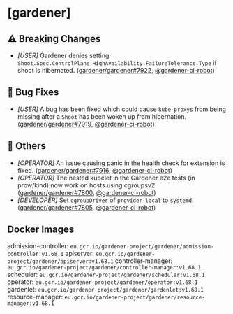 # [gardener]
## ⚠️ Breaking Changes
* *[USER]* Gardener denies setting `Shoot.Spec.ControlPlane.HighAvailability.FailureTolerance.Type` if shoot is hibernated. ([gardener/gardener#7922](https://github.com/gardener/gardener/pull/7922), [@gardener-ci-robot](https://github.com/gardener-ci-robot))
## 🐛 Bug Fixes
* *[USER]* A bug has been fixed which could cause `kube-proxy`s from being missing after a `Shoot` has been woken up from hibernation. ([gardener/gardener#7919](https://github.com/gardener/gardener/pull/7919), [@gardener-ci-robot](https://github.com/gardener-ci-robot))
## 🏃 Others
* *[OPERATOR]* An issue causing panic in the health check for extension is fixed. ([gardener/gardener#7916](https://github.com/gardener/gardener/pull/7916), [@gardener-ci-robot](https://github.com/gardener-ci-robot))
* *[OPERATOR]* The nested kubelet in the Gardener e2e tests (in prow/kind) now work on hosts using cgroupsv2 ([gardener/gardener#7800](https://github.com/gardener/gardener/pull/7800), [@gardener-ci-robot](https://github.com/gardener-ci-robot))
* *[DEVELOPER]* Set `cgroupDriver` of `provider-local` to `systemd`. ([gardener/gardener#7805](https://github.com/gardener/gardener/pull/7805), [@gardener-ci-robot](https://github.com/gardener-ci-robot))
## Docker Images
admission-controller: `eu.gcr.io/gardener-project/gardener/admission-controller:v1.68.1`
apiserver: `eu.gcr.io/gardener-project/gardener/apiserver:v1.68.1`
controller-manager: `eu.gcr.io/gardener-project/gardener/controller-manager:v1.68.1`
scheduler: `eu.gcr.io/gardener-project/gardener/scheduler:v1.68.1`
operator: `eu.gcr.io/gardener-project/gardener/operator:v1.68.1`
gardenlet: `eu.gcr.io/gardener-project/gardener/gardenlet:v1.68.1`
resource-manager: `eu.gcr.io/gardener-project/gardener/resource-manager:v1.68.1`